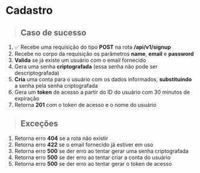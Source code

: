 # Cadastro

> ## Caso de sucesso

1. ✅ Recebe uma requisição do tipo **POST** na rota **/api/v1/signup**
2. Recebe no corpo da requisição os parâmetros **name**, **email** e **password**
3. **Valida** se já existe um usuário com o email fornecido
4. Gera uma senha **criptografada** (essa senha não pode ser descriptografada)
5. **Cria** uma conta para o usuário com os dados informados, **substituindo** a senha pela senha criptografada
6. Gera um **token** de acesso a partir do ID do usuário com 30 minutos de expiração
7. Retorna **201** com o token de acesso e o nome do usuário

> ## Exceções

1. Retorna erro **404** se a rota não existir
2. Retorna erro **422** se o email fornecido já estiver em uso
3. Retorna erro **500** se der erro ao tentar gerar uma senha criptografada
4. Retorna erro **500** se der erro ao tentar criar a conta do usuário
5. Retorna erro **500** se der erro ao tentar gerar o token de acesso

